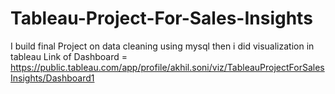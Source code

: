 # Tableau-Project-For-Sales-Insights
I build final Project on data cleaning using mysql then i did visualization in tableau 
Link of Dashboard = https://public.tableau.com/app/profile/akhil.soni/viz/TableauProjectForSalesInsights/Dashboard1

